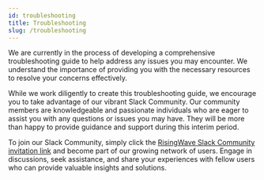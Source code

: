 ```yaml
---
id: troubleshooting
title: Troubleshooting
slug: /troubleshooting
---
```


We are currently in the process of developing a comprehensive troubleshooting guide to help address any issues you may encounter. We understand the importance of providing you with the necessary resources to resolve your concerns effectively.

While we work diligently to create this troubleshooting guide, we encourage you to take advantage of our vibrant Slack Community. Our community members are knowledgeable and passionate individuals who are eager to assist you with any questions or issues you may have. They will be more than happy to provide guidance and support during this interim period.

To join our Slack Community, simply click the [RisingWave Slack Community invitation link](https://join.slack.com/t/risingwave-community/shared_invite/zt-120rft0mr-d8uGk3d~NZiZAQWPnElOfw) and become part of our growing network of users. Engage in discussions, seek assistance, and share your experiences with fellow users who can provide valuable insights and solutions.
